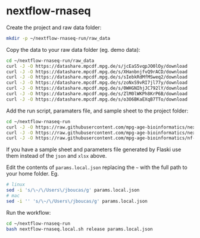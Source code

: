 # nextflow-rnaseq

Create the project and raw data folder:
```bash
mkdir -p ~/nextflow-rnaseq-run/raw_data
```

Copy the data to your raw data folder (eg. demo data):
```bash
cd ~/nextflow-rnaseq-run/raw_data
curl -J -O https://datashare.mpcdf.mpg.de/s/jcEaS5vqpJO0lOy/download
curl -J -O https://datashare.mpcdf.mpg.de/s/XHanbnjfvQ9rACD/download
curl -J -O https://datashare.mpcdf.mpg.de/s/sIebkRdMfMSweq2/download
curl -J -O https://datashare.mpcdf.mpg.de/s/zoNxS9vRI7jl77y/download
curl -J -O https://datashare.mpcdf.mpg.de/s/0WHGNIhjJC792lY/download
curl -J -O https://datashare.mpcdf.mpg.de/s/ZlM0lWKPh8KrP6B/download
curl -J -O https://datashare.mpcdf.mpg.de/s/o3O6BKaEXqB7TTo/download
```

Add the run script, paramaters file, and sample sheet to the project folder:
```bash
cd ~/nextflow-rnaseq-run
curl -J -O https://raw.githubusercontent.com/mpg-age-bioinformatics/nextflow-rnaseq/main/nextflow-rnaseq.local.sh
curl -J -O https://raw.githubusercontent.com/mpg-age-bioinformatics/nextflow-rnaseq/main/params.local.json
curl -J -O https://raw.githubusercontent.com/mpg-age-bioinformatics/nf-deseq2/main/sample_sheet.xlsx
```

If you have a sample sheet and parameters file generated by Flaski use them instead of the `json` and `xlsx` above.

Edit the contents of `params.local.json` replacing the `~` with the full path to your home folder. Eg.
```bash
# linux
sed -i 's/\~/\/Users\/jboucas/g' params.local.json
# mac 
sed -i '' 's/\~/\/Users\/jboucas/g' params.local.json
```

Run the workflow:
```bash
cd ~/nextflow-rnaseq-run
bash nextflow-rnaseq.local.sh release params.local.json
```